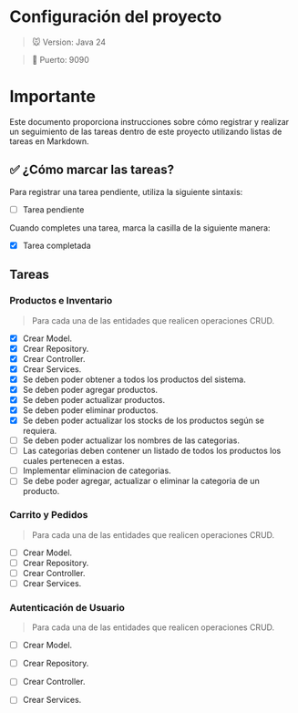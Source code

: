 
# Configuración del proyecto
> 🐭 Version: Java 24

> 🐷 Puerto: 9090

# Importante

Este documento proporciona instrucciones sobre cómo registrar y realizar un seguimiento de las tareas dentro de este proyecto utilizando listas de tareas en Markdown.

## ✅ ¿Cómo marcar las tareas?

Para registrar una tarea pendiente, utiliza la siguiente sintaxis:

- [ ] Tarea pendiente

Cuando completes una tarea, marca la casilla de la siguiente manera:

- [x] Tarea completada

## Tareas

### Productos e Inventario

>Para cada una de las entidades que realicen operaciones CRUD.
- [x] Crear Model.
- [x] Crear Repository.
- [x] Crear Controller.
- [x] Crear Services.
- [x] Se deben poder obtener a todos los productos del sistema.
- [x] Se deben poder agregar productos.
- [x] Se deben poder actualizar productos.
- [x] Se deben poder eliminar productos.
- [x] Se deben poder actualizar los stocks de los productos según se requiera.
- [ ] Se deben poder actualizar los nombres de las categorias.
- [ ] Las categorias deben contener un listado de todos los productos los cuales pertenecen a estas.
- [ ] Implementar eliminacion de categorias.
- [ ] Se debe poder agregar, actualizar o eliminar la categoria de un producto.

### Carrito y Pedidos

>Para cada una de las entidades que realicen operaciones CRUD.
- [ ] Crear Model.
- [ ] Crear Repository.
- [ ] Crear Controller.
- [ ] Crear Services.

### Autenticación de Usuario

>Para cada una de las entidades que realicen operaciones CRUD.
- [ ] Crear Model.
- [ ] Crear Repository.
- [ ] Crear Controller.
- [ ] Crear Services.

